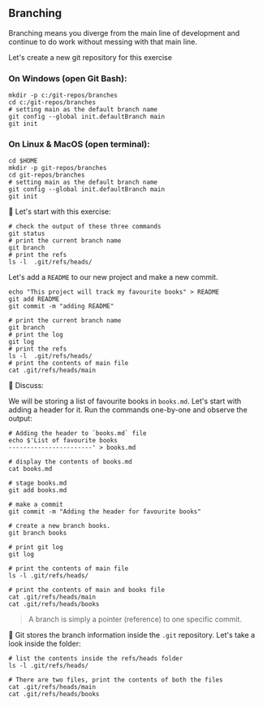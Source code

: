 ## Branching

Branching means you diverge from the main line of development and continue to do work without messing with that main line.

Let's create a new git repository for this exercise
### On Windows (open Git Bash):
```shell
mkdir -p c:/git-repos/branches
cd c:/git-repos/branches
# setting main as the default branch name
git config --global init.defaultBranch main
git init
```
### On Linux & MacOS (open terminal):
```shell
cd $HOME
mkdir -p git-repos/branches
cd git-repos/branches
# setting main as the default branch name
git config --global init.defaultBranch main
git init
```

🎤 Let's start with this exercise:
```shell
# check the output of these three commands
git status
# print the current branch name
git branch
# print the refs
ls -l  .git/refs/heads/
```

Let's add a `README` to our new project and make a new commit.

```shell
echo "This project will track my favourite books" > README
git add README
git commit -m "adding README"

# print the current branch name
git branch
# print the log
git log
# print the refs
ls -l  .git/refs/heads/
# print the contents of main file
cat .git/refs/heads/main
```

🎤 Discuss:

We will be storing a list of favourite books in `books.md`. Let's start with adding a header for it. Run the commands one-by-one and observe the output:

```shell
# Adding the header to `books.md` file
echo $'List of favourite books
-----------------------' > books.md

# display the contents of books.md
cat books.md

# stage books.md
git add books.md

# make a commit
git commit -m "Adding the header for favourite books"

# create a new branch books.
git branch books

# print git log
git log

# print the contents of main file
ls -l .git/refs/heads/

# print the contents of main and books file
cat .git/refs/heads/main
cat .git/refs/heads/books
```

> A branch is simply a pointer (reference) to one specific commit.

🎤 Git stores the branch information inside the `.git` repository. Let's take a look inside the folder:

```shell
# list the contents inside the refs/heads folder
ls -l .git/refs/heads/

# There are two files, print the contents of both the files
cat .git/refs/heads/main
cat .git/refs/heads/books
```
